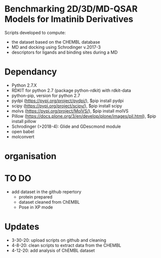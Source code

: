 # Benchmarking 2D/3D/MD-QSAR Models for Imatinib Derivatives
Scripts developed to compute:
- the dataset based on the CHEMBL database
- MD and docking using Schrodinger v.2017-3
- descriptors for ligands and binding sites during a MD


# Dependancy
- Python 2.7.X
- RDKIT for python 2.7 (package python-rdkit) with rdkit-data
- python-pip, version for python 2.7
- pydpi (https://pypi.org/project/pydpi/), $pip install pydpi
- scipy (https://pypi.org/project/scipy/), $pip install scipy
- molvs (https://pypi.org/project/MolVS/), $pip install molVS
- Pillow (https://docs.plone.org/3/en/develop/plone/images/pil.html), $pip install pillow
- Schrodinger (>2018-4): Glide and GDescmond module
- open babel
- molconvert

# organisation


# TO DO
- add dataset in the github repertory
    - protein prepared
    - dataset cleaned from ChEMBL
    - Pose in XP mode

# Updates
- 3-30-20: upload scripts on github and cleaning
- 4-8-20: clean scripts to extract data from the CHEMBL 
- 4-12-20: add analysis of ChEMBL dataset